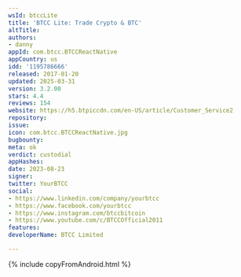 ```yaml
---
wsId: btccLite
title: 'BTCC Lite: Trade Crypto & BTC'
altTitle: 
authors:
- danny
appId: com.btcc.BTCCReactNative
appCountry: us
idd: '1195786666'
released: 2017-01-20
updated: 2025-03-31
version: 3.2.00
stars: 4.4
reviews: 154
website: https://h5.btpiccdn.com/en-US/article/Customer_Service2
repository: 
issue: 
icon: com.btcc.BTCCReactNative.jpg
bugbounty: 
meta: ok
verdict: custodial
appHashes: 
date: 2023-08-23
signer: 
twitter: YourBTCC
social:
- https://www.linkedin.com/company/yourbtcc
- https://www.facebook.com/yourbtcc
- https://www.instagram.com/btccbitcoin
- https://www.youtube.com/c/BTCCOfficial2011
features: 
developerName: BTCC Limited

---
```


{% include copyFromAndroid.html %}
